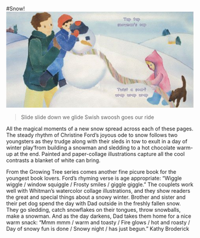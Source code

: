 #Snow!
![Snow!](../img/snow_inset_carousel.png)

> Slide slide down
> we glide
> Swish swoosh
> goes our ride

All the magical moments of a new snow spread across each of these pages. The steady rhythm of Christine Ford’s joyous ode to snow follows two youngsters as they trudge along with their sleds in tow to exult in a day of winter play’from building a snowman and sledding to a hot chocolate warm-up at the end. Painted and paper-collage illustrations capture all the cool contrasts a blanket of white can bring.

From the Growing Tree series comes another fine picure book for the youngest book lovers. Ford’s rhyming verse is age appropriate: “Wiggle wiggle / window squiggle / Frosty smiles / giggle giggle.” The couplets work well with Whitman’s watercolor collage illustrations, and they show readers the great and special things about a snowy winter. Brother and sister and their pet dog spend the day with Dad outside in the freshly fallen snow. They go sledding, catch snowflakes on their tongues, throw snowballs, make a snowman. And as the day darkens, Dad takes them home for a nice warm snack: “Mmm mmm / warm and toasty / Fire glows / hot and roasty / Day of snowy fun is done / Snowy night / has just begun.” Kathy Broderick
